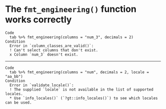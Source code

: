 # The `fmt_engineering()` function works correctly

    Code
      tab %>% fmt_engineering(columns = "num_3", decimals = 2)
    Condition
      Error in `column_classes_are_valid()`:
      ! Can't select columns that don't exist.
      x Column `num_3` doesn't exist.

---

    Code
      tab %>% fmt_engineering(columns = "num", decimals = 2, locale = "aa_bb")
    Condition
      Error in `validate_locale()`:
      ! The supplied `locale` is not available in the list of supported locales.
      * Use `info_locales()` (`?gt::info_locales()`) to see which locales can be used.

